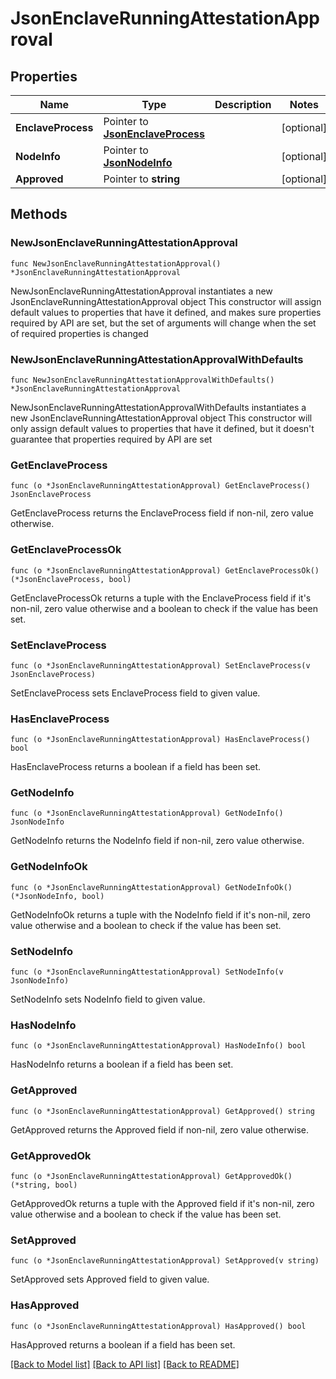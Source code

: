 # JsonEnclaveRunningAttestationApproval

## Properties

Name | Type | Description | Notes
------------ | ------------- | ------------- | -------------
**EnclaveProcess** | Pointer to [**JsonEnclaveProcess**](json_EnclaveProcess.md) |  | [optional] 
**NodeInfo** | Pointer to [**JsonNodeInfo**](json_NodeInfo.md) |  | [optional] 
**Approved** | Pointer to **string** |  | [optional] 

## Methods

### NewJsonEnclaveRunningAttestationApproval

`func NewJsonEnclaveRunningAttestationApproval() *JsonEnclaveRunningAttestationApproval`

NewJsonEnclaveRunningAttestationApproval instantiates a new JsonEnclaveRunningAttestationApproval object
This constructor will assign default values to properties that have it defined,
and makes sure properties required by API are set, but the set of arguments
will change when the set of required properties is changed

### NewJsonEnclaveRunningAttestationApprovalWithDefaults

`func NewJsonEnclaveRunningAttestationApprovalWithDefaults() *JsonEnclaveRunningAttestationApproval`

NewJsonEnclaveRunningAttestationApprovalWithDefaults instantiates a new JsonEnclaveRunningAttestationApproval object
This constructor will only assign default values to properties that have it defined,
but it doesn't guarantee that properties required by API are set

### GetEnclaveProcess

`func (o *JsonEnclaveRunningAttestationApproval) GetEnclaveProcess() JsonEnclaveProcess`

GetEnclaveProcess returns the EnclaveProcess field if non-nil, zero value otherwise.

### GetEnclaveProcessOk

`func (o *JsonEnclaveRunningAttestationApproval) GetEnclaveProcessOk() (*JsonEnclaveProcess, bool)`

GetEnclaveProcessOk returns a tuple with the EnclaveProcess field if it's non-nil, zero value otherwise
and a boolean to check if the value has been set.

### SetEnclaveProcess

`func (o *JsonEnclaveRunningAttestationApproval) SetEnclaveProcess(v JsonEnclaveProcess)`

SetEnclaveProcess sets EnclaveProcess field to given value.

### HasEnclaveProcess

`func (o *JsonEnclaveRunningAttestationApproval) HasEnclaveProcess() bool`

HasEnclaveProcess returns a boolean if a field has been set.

### GetNodeInfo

`func (o *JsonEnclaveRunningAttestationApproval) GetNodeInfo() JsonNodeInfo`

GetNodeInfo returns the NodeInfo field if non-nil, zero value otherwise.

### GetNodeInfoOk

`func (o *JsonEnclaveRunningAttestationApproval) GetNodeInfoOk() (*JsonNodeInfo, bool)`

GetNodeInfoOk returns a tuple with the NodeInfo field if it's non-nil, zero value otherwise
and a boolean to check if the value has been set.

### SetNodeInfo

`func (o *JsonEnclaveRunningAttestationApproval) SetNodeInfo(v JsonNodeInfo)`

SetNodeInfo sets NodeInfo field to given value.

### HasNodeInfo

`func (o *JsonEnclaveRunningAttestationApproval) HasNodeInfo() bool`

HasNodeInfo returns a boolean if a field has been set.

### GetApproved

`func (o *JsonEnclaveRunningAttestationApproval) GetApproved() string`

GetApproved returns the Approved field if non-nil, zero value otherwise.

### GetApprovedOk

`func (o *JsonEnclaveRunningAttestationApproval) GetApprovedOk() (*string, bool)`

GetApprovedOk returns a tuple with the Approved field if it's non-nil, zero value otherwise
and a boolean to check if the value has been set.

### SetApproved

`func (o *JsonEnclaveRunningAttestationApproval) SetApproved(v string)`

SetApproved sets Approved field to given value.

### HasApproved

`func (o *JsonEnclaveRunningAttestationApproval) HasApproved() bool`

HasApproved returns a boolean if a field has been set.


[[Back to Model list]](../README.md#documentation-for-models) [[Back to API list]](../README.md#documentation-for-api-endpoints) [[Back to README]](../README.md)



